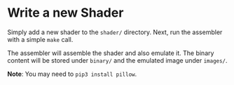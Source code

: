 # Write a new Shader

Simply add a new shader to the `shader/` directory. Next, run the assembler with a simple `make` call.

The assembler will assemble the shader and also emulate it. The binary content will be stored under `binary/` and the emulated image under `images/`.

**Note**: You may need to `pip3 install pillow`.